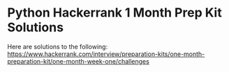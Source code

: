 # Python Hackerrank 1 Month Prep Kit Solutions
 
Here are solutions to the following: https://www.hackerrank.com/interview/preparation-kits/one-month-preparation-kit/one-month-week-one/challenges
